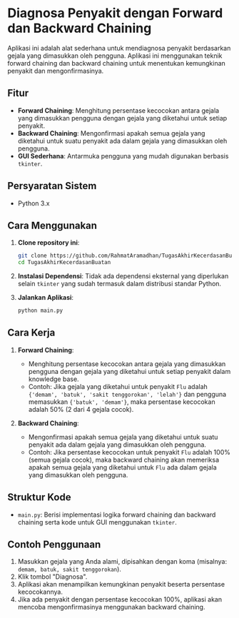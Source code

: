 # Diagnosa Penyakit dengan Forward dan Backward Chaining

Aplikasi ini adalah alat sederhana untuk mendiagnosa penyakit berdasarkan gejala yang dimasukkan oleh pengguna. Aplikasi ini menggunakan teknik forward chaining dan backward chaining untuk menentukan kemungkinan penyakit dan mengonfirmasinya.

## Fitur

- **Forward Chaining**: Menghitung persentase kecocokan antara gejala yang dimasukkan pengguna dengan gejala yang diketahui untuk setiap penyakit.
- **Backward Chaining**: Mengonfirmasi apakah semua gejala yang diketahui untuk suatu penyakit ada dalam gejala yang dimasukkan oleh pengguna.
- **GUI Sederhana**: Antarmuka pengguna yang mudah digunakan berbasis `tkinter`.

## Persyaratan Sistem

- Python 3.x

## Cara Menggunakan

1. **Clone repository ini**:
    ```bash
    git clone https://github.com/RahmatAramadhan/TugasAkhirKecerdasanBuatan
    cd TugasAkhirKecerdasanBuatan
    ```

2. **Instalasi Dependensi**:
    Tidak ada dependensi eksternal yang diperlukan selain `tkinter` yang sudah termasuk dalam distribusi standar Python.

3. **Jalankan Aplikasi**:
    ```bash
    python main.py
    ```

## Cara Kerja

1. **Forward Chaining**:
   - Menghitung persentase kecocokan antara gejala yang dimasukkan pengguna dengan gejala yang diketahui untuk setiap penyakit dalam knowledge base.
   - Contoh: Jika gejala yang diketahui untuk penyakit `Flu` adalah `{'demam', 'batuk', 'sakit tenggorokan', 'lelah'}` dan pengguna memasukkan `{'batuk', 'demam'}`, maka persentase kecocokan adalah 50% (2 dari 4 gejala cocok).

2. **Backward Chaining**:
   - Mengonfirmasi apakah semua gejala yang diketahui untuk suatu penyakit ada dalam gejala yang dimasukkan oleh pengguna.
   - Contoh: Jika persentase kecocokan untuk penyakit `Flu` adalah 100% (semua gejala cocok), maka backward chaining akan memeriksa apakah semua gejala yang diketahui untuk `Flu` ada dalam gejala yang dimasukkan oleh pengguna.

## Struktur Kode

- `main.py`: Berisi implementasi logika forward chaining dan backward chaining serta kode untuk GUI menggunakan `tkinter`.

## Contoh Penggunaan

1. Masukkan gejala yang Anda alami, dipisahkan dengan koma (misalnya: `demam, batuk, sakit tenggorokan`).
2. Klik tombol "Diagnosa".
3. Aplikasi akan menampilkan kemungkinan penyakit beserta persentase kecocokannya.
4. Jika ada penyakit dengan persentase kecocokan 100%, aplikasi akan mencoba mengonfirmasinya menggunakan backward chaining.
